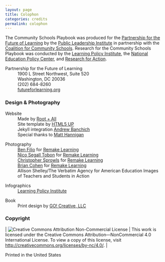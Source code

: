 ```yaml
---
layout: page
title: Colophon
categories: credits
permalink: colophon
---
```


The Community Schools Playbook was produced for the [Partnership for the Future of Learning](https://futureforlearning.org/) by the [Public Leadership Institute](http://publicleadershipinstitute.org/) in partnership with the [Coalition for Community Schools](http://www.communityschools.org/). Research for the Community Schools Playbook was conducted by the [Learning Policy Institute](https://learningpolicyinstitute.org/), the [National Education Policy Center](https://nepc.colorado.edu/), and [Research for Action](https://www.researchforaction.org/).

<dl>
<dt>Partnership for the Future of Learning</dt>
<dd>1900 L Street Northwest, Suite 520</dd>
<dd>Washington, DC 20036</dd>
<dd>(202) 684-8260</dd>
<dd><a href="https://futureforlearning.org/">futureforlearning.org</a></dd>
</dl>

### Design & Photography

<div>
<dl>
<dt>Website</dt>
<dd>Made by <a href="http://rootandall.com/">Root + All</a></dd>
<dd>Site template by <a href="https://html5up.net">HTML5 UP</a></dd>
<dd>Jekyll integration <a href="https://github.com/andrewbanchich">Andrew Banchich</a></dd>
<dd>Special thanks to <a href="https://github.com/matthannigan">Matt Hannigan</a></dd>
</dl>

<dl>
<dt>Photography</dt>
<dd><a href="https://benfilio.com/">Ben Filio</a> for <a href="https://remakelearning.org/">Remake Learning</a></dd>
<dd><a href="http://www.nicosegalltobon.com/">Nico Segall Tobon</a> for <a href="https://remakelearning.org/">Remake Learning</a></dd>
<dd><a href="http://christophersprowls.com/">Christopher Sprowls</a> for <a href="https://remakelearning.org/">Remake Learning</a></dd>
<dd><a href="http://www.briancohenphotography.com/">Brian Cohen</a> for <a href="https://remakelearning.org/">Remake Learning</a></dd>
<dd>Allison Shelley/The Verbatim Agency for American Education Images of Teachers and Students in Action</dd>
</dl>
<dl>
<dt>Infographics</dt>
<dd><a href="https://learningpolicyinstitute.org/">Learning Policy Institute</a></dd>
</dl>
<dl>
<dt>Book</dt>
<dd>Print design by <a href="http://go-creative.net/">GO! Creative, LLC</a></dd>
</dl>
</div>

### Copyright

| ![Creative Commons Attribution Non-Commercial License](https://mirrors.creativecommons.org/presskit/buttons/88x31/svg/by-nd.svg) | This work is licensed under the Creative Commons Attribution—NonCommercial 4.0 International License. To view a copy of this license, visit http://creativecommons.org/licenses/by-nc/4.0/. |

Printed in the United States
